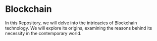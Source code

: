 # Blockchain
In this Repository, we will delve into the intricacies of Blockchain technology. We will explore its origins, examining the reasons behind its necessity in the contemporary world. 
